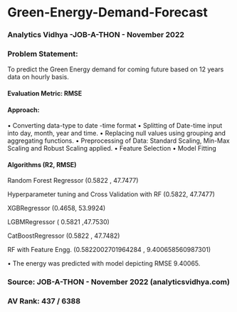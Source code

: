 # Green-Energy-Demand-Forecast
### Analytics Vidhya -JOB-A-THON - November 2022

### Problem Statement:
To predict the Green Energy demand for coming future based on 12 years data on hourly basis.

#### Evaluation Metric: RMSE

#### Approach:
•	Converting data-type to date -time format
•	Splitting of Date-time input into day, month, year and time.
•	Replacing null values using grouping and aggregating functions.
•	Preprocessing of Data: Standard Scaling, Min-Max Scaling and Robust Scaling applied.
•	Feature Selection 
•	Model Fitting
#### Algorithms	(R2, RMSE)

Random Forest Regressor	(0.5822 , 47.7477)

Hyperparameter tuning and Cross Validation with RF	(0.5822, 47.7477)

XGBRegressor	(0.4658, 53.9924)

LGBMRegressor	( 0.5821 ,47.7530)

CatBoostRegressor	(0.5822 , 47.7482)

RF with Feature Engg.	(0.5822002701964284	, 9.400658560987301)

•	The energy was predicted with model depicting RMSE 9.40065.

### Source: JOB-A-THON - November 2022 (analyticsvidhya.com)
### AV Rank: 437 / 6388



